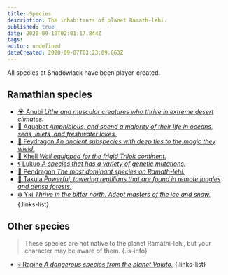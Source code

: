 ```yaml
---
title: Species
description: The inhabitants of planet Ramath-lehi.
published: true
date: 2020-09-19T02:01:17.844Z
tags: 
editor: undefined
dateCreated: 2020-09-07T03:23:09.063Z
---
```


All species at Shadowlack have been player-created.

## Ramathian species

- [:sunny: Anubi *Lithe and muscular creatures who thrive in extreme desert climates.*](/species/anubi)
- [:trident: Aquabat *Amphibious, and spend a majority of their life in oceans, seas, inlets, and freshwater lakes.*](/species/aquabat)
- [:cherry_blossom: Feydragon *An ancient subspecies with deep ties to the magic they wield.*](/species/feydragon)
- [:rocket: Khell *Well equipped for the frigid Trilok continent.*](/species/khell)
- [:cyclone: Lukuo *A species that has a variety of genetic mutations.*](/species/lukuo)
- [:crown: Pendragon *The most dominant species on Ramath-lehi.*](/species/pendragon)
- [:pineapple: Takula *Powerful, towering reptilians that are found in remote jungles and dense forests.*](/species/takula)
- [:snowflake: Yki *Thrive in the bitter north. Adept masters of the ice and snow.*](/species/yki)
{.links-list}

## Other species

> These species are not native to the planet Ramathi-lehi, but your character may be aware of them.
{.is-info}

- [:skull: Rapine *A dangerous species from the planet Vaiuto.*](/species/rapine)
{.links-list}